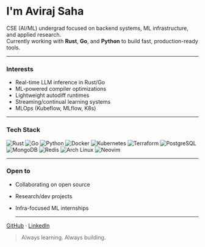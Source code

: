 # I'm Aviraj Saha

CSE (AI/ML) undergrad focused on backend systems, ML infrastructure, and applied research.  
Currently working with **Rust**, **Go**, and **Python** to build fast, production-ready tools.

---

### Interests

- Real-time LLM inference in Rust/Go  
- ML-powered compiler optimizations  
- Lightweight autodiff runtimes  
- Streaming/continual learning systems  
- MLOps (Kubeflow, MLflow, K8s)

---

### Tech Stack

![Rust](https://img.shields.io/badge/-Rust-000000?style=flat&logo=rust&logoColor=white)
![Go](https://img.shields.io/badge/-Go-00ADD8?style=flat&logo=go&logoColor=white)
![Python](https://img.shields.io/badge/-Python-3776AB?style=flat&logo=python&logoColor=white)
![Docker](https://img.shields.io/badge/-Docker-2496ED?style=flat&logo=docker&logoColor=white)
![Kubernetes](https://img.shields.io/badge/-Kubernetes-326CE5?style=flat&logo=kubernetes&logoColor=white)
![Terraform](https://img.shields.io/badge/-Terraform-7B42BC?style=flat&logo=terraform&logoColor=white)
![PostgreSQL](https://img.shields.io/badge/-PostgreSQL-4169E1?style=flat&logo=postgresql&logoColor=white)
![MongoDB](https://img.shields.io/badge/-MongoDB-47A248?style=flat&logo=mongodb&logoColor=white)
![Redis](https://img.shields.io/badge/-Redis-DC382D?style=flat&logo=redis&logoColor=white)
![Arch Linux](https://img.shields.io/badge/-ArchLinux-1793D1?style=flat&logo=arch-linux&logoColor=white)
![Neovim](https://img.shields.io/badge/-Neovim-57A143?style=flat&logo=neovim&logoColor=white)


---

### Open to

- Collaborating on open source  
- Research/dev projects  
- Infra-focused ML internships

  ---
 <!-- ### Stats

![Aviraj's GitHub stats](https://github-readme-stats.vercel.app/api?username=avirsaha&show_icons=true&count_private=true&theme=radical)
![Top Langs](https://github-readme-stats.vercel.app/api/top-langs/?username=avirsaha&layout=compact&theme=radical) -->

[GitHub](https://github.com/avirsaha) · [LinkedIn](https://linkedin.com/in/avirsaha)  
> Always learning. Always building.

